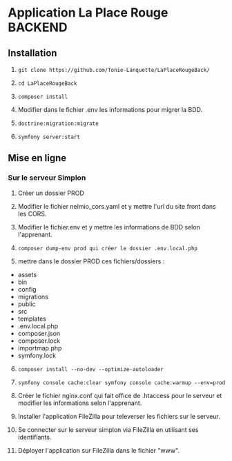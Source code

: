# Application La Place Rouge BACKEND

## Installation

1. `git clone https://github.com/Tonie-Lanquette/LaPlaceRougeBack/`

2. `cd LaPlaceRougeBack`

3. `composer install`
   
5. Modifier dans le fichier .env les informations pour migrer la BDD.

6. `doctrine:migration:migrate`

7. `symfony server:start`

## Mise en ligne

### Sur le serveur Simplon

1. Créer un dossier PROD

3. Modifier le fichier nelmio_cors.yaml et y mettre l'url du site front dans les CORS.

4. Modifier le fichier.env et y mettre les informations de BDD selon l'apprenant.

5. `composer dump-env prod qui créer le dossier .env.local.php`

6. mettre dans le dossier PROD ces fichiers/dossiers :
* assets
* bin
* config
* migrations
* public
* src
* templates
* .env.local.php
* composer.json
* composer.lock
* importmap.php
* symfony.lock

6. `composer install --no-dev --optimize-autoloader`

7. `symfony console cache:clear
symfony console cache:warmup --env=prod`

8. Créer le fichier nginx.conf qui fait office de .htaccess pour le serveur et modifier les informations selon l'apprenant.

9. Installer l'application FileZilla pour televerser les fichiers sur le serveur.

10. Se connecter sur le serveur simplon via FileZilla en utilisant ses identifiants.

11. Déployer l'application sur FileZilla dans le fichier "www".


